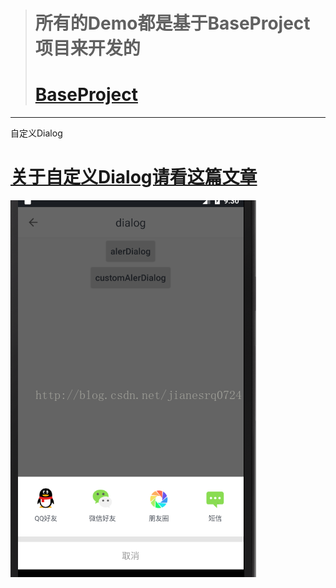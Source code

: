> # 所有的Demo都是基于BaseProject项目来开发的
> # [BaseProject](https://github.com/jianesrq0724/BaseProject)

---

自定义Dialog
 
# [关于自定义Dialog请看这篇文章](http://blog.csdn.net/jianesrq0724/article/details/75175136)

![](https://github.com/jianesrq0724/CustomView/blob/develop/gif/1.png)